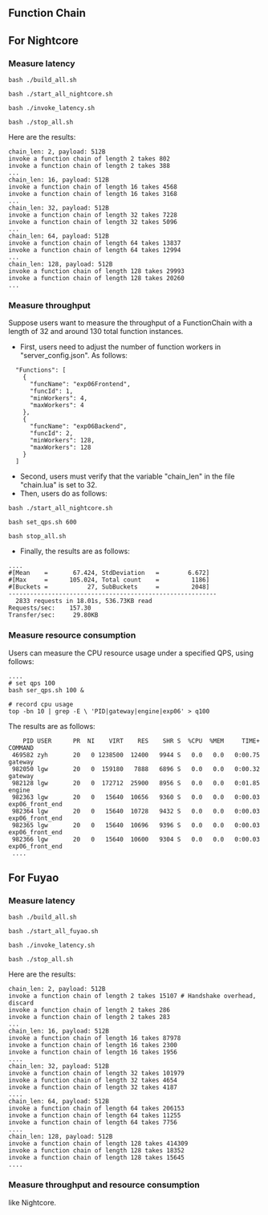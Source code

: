 Function Chain
---


## For Nightcore

### Measure latency

```shell
bash ./build_all.sh

bash ./start_all_nightcore.sh

bash ./invoke_latency.sh

bash ./stop_all.sh
```

Here are the results:
```shell
chain_len: 2, payload: 512B
invoke a function chain of length 2 takes 802
invoke a function chain of length 2 takes 388
...
chain_len: 16, payload: 512B
invoke a function chain of length 16 takes 4568
invoke a function chain of length 16 takes 3168
...
chain_len: 32, payload: 512B
invoke a function chain of length 32 takes 7228
invoke a function chain of length 32 takes 5096
...
chain_len: 64, payload: 512B
invoke a function chain of length 64 takes 13837
invoke a function chain of length 64 takes 12994
...
chain_len: 128, payload: 512B
invoke a function chain of length 128 takes 29993
invoke a function chain of length 128 takes 20260
...
```

### Measure throughput

Suppose users want to measure the throughput of a FunctionChain 
with a length of 32 and around 130 total function instances.

- First, users need to adjust the number of function workers in "server_config.json". As follows:
```shell
  "Functions": [
    {
      "funcName": "exp06Frontend",
      "funcId": 1,
      "minWorkers": 4,
      "maxWorkers": 4
    },
    {
      "funcName": "exp06Backend",
      "funcId": 2,
      "minWorkers": 128,
      "maxWorkers": 128
    }
  ]
```

- Second, users must verify that the variable "chain_len" in the file "chain.lua" is set to 32.
- Then, users do as follows:
```shell
bash ./start_all_nightcore.sh

bash set_qps.sh 600

bash stop_all.sh
```

- Finally, the results are as follows:

```shell
....
#[Mean    =       67.424, StdDeviation   =        6.672]
#[Max     =      105.024, Total count    =         1186]
#[Buckets =           27, SubBuckets     =         2048]
----------------------------------------------------------
  2833 requests in 18.01s, 536.73KB read
Requests/sec:    157.30
Transfer/sec:     29.80KB
```

### Measure resource consumption

Users can measure the CPU resource usage under a specified QPS, using follows:

```shell
....
# set qps 100
bash ser_qps.sh 100 &

# record cpu usage
top -bn 10 | grep -E \ 'PID|gateway|engine|exp06' > q100
```

The results are as follows:
```shell
    PID USER      PR  NI    VIRT    RES    SHR S  %CPU  %MEM     TIME+ COMMAND
 469582 zyh       20   0 1238500  12400   9944 S   0.0   0.0   0:00.75 gateway
 982050 lgw       20   0  159180   7888   6896 S   0.0   0.0   0:00.32 gateway
 982128 lgw       20   0  172712  25900   8956 S   0.0   0.0   0:01.85 engine
 982363 lgw       20   0   15640  10656   9360 S   0.0   0.0   0:00.03 exp06_front_end
 982364 lgw       20   0   15640  10728   9432 S   0.0   0.0   0:00.03 exp06_front_end
 982365 lgw       20   0   15640  10696   9396 S   0.0   0.0   0:00.03 exp06_front_end
 982366 lgw       20   0   15640  10600   9304 S   0.0   0.0   0:00.03 exp06_front_end
 ....
```

## For Fuyao

### Measure latency

```shell
bash ./build_all.sh

bash ./start_all_fuyao.sh

bash ./invoke_latency.sh

bash ./stop_all.sh
```

Here are the results:

```shell
chain_len: 2, payload: 512B
invoke a function chain of length 2 takes 15107 # Handshake overhead, discard
invoke a function chain of length 2 takes 286  
invoke a function chain of length 2 takes 283
...
chain_len: 16, payload: 512B
invoke a function chain of length 16 takes 87978
invoke a function chain of length 16 takes 2300
invoke a function chain of length 16 takes 1956
....
chain_len: 32, payload: 512B
invoke a function chain of length 32 takes 101979
invoke a function chain of length 32 takes 4654
invoke a function chain of length 32 takes 4187
....
chain_len: 64, payload: 512B
invoke a function chain of length 64 takes 206153
invoke a function chain of length 64 takes 11255
invoke a function chain of length 64 takes 7756
....
chain_len: 128, payload: 512B
invoke a function chain of length 128 takes 414309
invoke a function chain of length 128 takes 18352
invoke a function chain of length 128 takes 15645
....
```

### Measure throughput and resource consumption

like Nightcore.